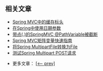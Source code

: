 ## 相关文章

+ [Spring MVC中的缓存标头](docs/SpringMVC中的缓存标头.md)
+ [在Spring中使用日期参数](docs/在Spring中使用日期参数.md)
+ [带点(.)的SpringMVC @PathVariable被截断](docs/带点(.)的SpringMVC-@PathVariable被截断.md)
+ [Spring MVC矩阵变量快速指南](docs/SpringMVC矩阵变量快速指南.md)
+ [将Spring MultipartFile转换为File](docs/将Spring-MultipartFile转换为File.md)
+ [测试Spring Multipart POST请求](docs/测试Spring-Multipart-POST请求.md)

- 更多文章： [[<-- prev]](../spring-mvc-java-1/README.md)